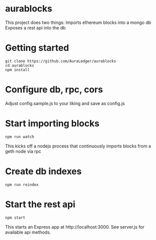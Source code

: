 # aurablocks
This project does two things:
Imports ethereum blocks into a mongo db
Exposes a rest api into the db

# Getting started

```
git clone https://github.com/AuraLedger/aurablocks
cd aurablocks
npm install
```

# Configure db, rpc, cors
Adjust config.sample.js to your liking and save as config.js

# Start importing blocks
`npm run watch`

This kicks off a nodejs process that continuously imports blocks from a geth node via rpc

# Create db indexes
`npm run reindex`

# Start the rest api
`npm start`

This starts an Express app at http://localhost:3000.
See server.js for available api methods.
